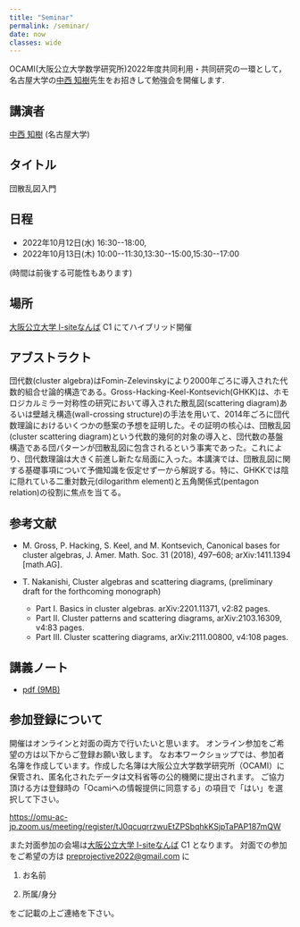 ```yaml
---
title: "Seminar"
permalink: /seminar/
date: now
classes: wide
---
```


OCAMI(大阪公立大学数学研究所)2022年度共同利用・共同研究の一環として，
名古屋大学の[中西 知樹](http://www.math.nagoya-u.ac.jp/~nakanisi/)先生をお招きして勉強会を開催します.

## 講演者

[中西 知樹](http://www.math.nagoya-u.ac.jp/~nakanisi/) (名古屋大学)

## タイトル

団散乱図入門

## 日程

- 2022年10月12日(水) 16:30--18:00,
- 2022年10月13日(木) 10:00--11:30,13:30--15:00,15:30--17:00

(時間は前後する可能性もあります)

## 場所
[大阪公立大学 I-siteなんば](https://www.osakafu-u.ac.jp/isitenanba/) C1 にてハイブリッド開催

## アブストラクト

団代数(cluster algebra)はFomin-Zelevinskyにより2000年ごろに導入された代数的組合せ論的構造である。Gross-Hacking-Keel-Kontsevich(GHKK)は、ホモロジカルミラー対称性の研究において導入された散乱図(scattering diagram)あるいは壁越え構造(wall-crossing structure)の手法を用いて、2014年ごろに団代数理論におけるいくつかの懸案の予想を証明した。その証明の核心は、団散乱図(cluster scattering diagram)という代数的幾何的対象の導入と、団代数の基盤構造である団パターンが団散乱図に包含されるという事実であった。これにより、団代数理論は大きく前進し新たな局面に入った。本講演では、団散乱図に関する基礎事項について予備知識を仮定せず一から解説する。特に、GHKKでは陰に隠れている二重対数元(dilogarithm element)と五角関係式(pentagon relation)の役割に焦点を当てる。

## 参考文献

- M. Gross, P. Hacking, S. Keel, and M. Kontsevich, Canonical bases for cluster algebras,
J. Amer. Math. Soc. 31 (2018), 497–608; arXiv:1411.1394 [math.AG].

- T. Nakanishi,
Cluster algebras and scattering diagrams, (preliminary draft for the forthcoming monograph)
  - Part I. Basics in cluster algebras. arXiv:2201.11371, v2:82 pages.
  - Part II. Cluster patterns and scattering diagrams, arXiv:2103.16309, v4:83 pages.
  - Part III. Cluster scattering diagrams, arXiv:2111.00800, v4:108 pages.

## 講義ノート
- [pdf (9MB)](/ppacya/slides/Nakanishi-2022-10-12.pdf)

## 参加登録について
開催はオンラインと対面の両方で行いたいと思います。
オンライン参加をご希望の方は以下からご登録お願い致します。
なお本ワークショップでは、参加者名簿を作成しています。作成した名簿は大阪公立大学数学研究所（OCAMI）に保管され、匿名化されたデータは文科省等の公的機関に提出されます。
ご協力頂ける方は登録時の「Ocamiへの情報提供に同意する」の項目で「はい」を選択して下さい。

<https://omu-ac-jp.zoom.us/meeting/register/tJ0qcuqrrzwuEtZPSbqhkKSjpTaPAP187mQW>

また対面参加の会場は[大阪公立大学 I-siteなんば](https://www.osakafu-u.ac.jp/isitenanba/) C1 となります。
対面での参加をご希望の方は preprojective2022@gmail.com に

1. お名前

2. 所属/身分

をご記載の上ご連絡を下さい。
<!-- 
参加の可否についてはどちらの場合でも9月中にご返信を致します。
オンライン参加の締め切りはありませんので、それ以降にオンラインで登録をして頂いても問題ありません。 -->
